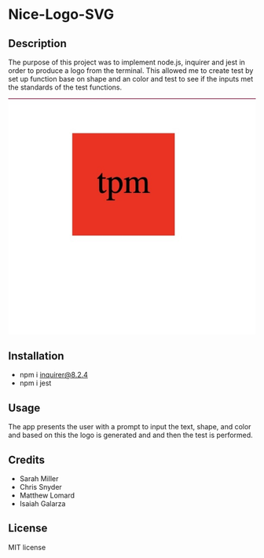 # Nice-Logo-SVG

## Description
The purpose of this project was to implement node.js, inquirer and jest in order to produce a logo from the terminal. This allowed me to create test by set up function base on shape and an color and test to see if the inputs met the standards of the test functions.

![Logo Images](Image%204-12-23%20at%2012.10%20PM.jpg)

## Installation
- npm i inquirer@8.2.4
- npm i jest

## Usage
The app presents the user with a prompt to input the text, shape, and color and based on this the logo is generated and and then the test is performed.

## Credits
- Sarah Miller
- Chris Snyder
- Matthew Lomard
- Isaiah Galarza

## License 
MIT license